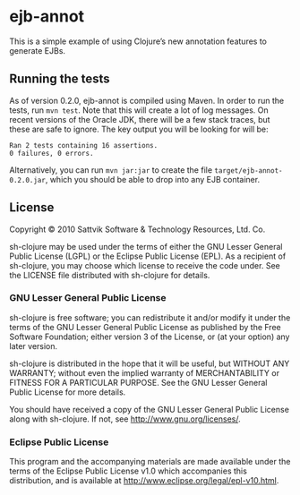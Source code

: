 ejb-annot
=========

This is a simple example of using Clojure’s new annotation features to generate
EJBs.


Running the tests
-----------------

As of version 0.2.0, ejb-annot is compiled using Maven.  In order to run the
tests, run `mvn test`.  Note that this will create a lot of log messages.  On
recent versions of the Oracle JDK, there will be a few stack traces, but these
are safe to ignore. The key output you will be looking for will be:

    Ran 2 tests containing 16 assertions.
    0 failures, 0 errors.

Alternatively, you can run `mvn jar:jar` to create the file
`target/ejb-annot-0.2.0.jar`, which you should be able to drop into any EJB
container.


License
-------

Copyright © 2010 Sattvik Software & Technology Resources, Ltd. Co.

sh-clojure may be used under the terms of either the GNU Lesser General Public
License (LGPL) or the Eclipse Public License (EPL).  As a recipient of
sh-clojure, you may choose which license to receive the code under.  See the
LICENSE file distributed with sh-clojure for details.


### GNU Lesser General Public License

sh-clojure is free software; you can redistribute it and/or modify it under the
terms of the GNU Lesser General Public License as published by the Free
Software Foundation; either version 3 of the License, or (at your option) any
later version.

sh-clojure is distributed in the hope that it will be useful, but WITHOUT ANY
WARRANTY; without even the implied warranty of MERCHANTABILITY or FITNESS FOR A
PARTICULAR PURPOSE.  See the GNU Lesser General Public License for more
details.

You should have received a copy of the GNU Lesser General Public License along
with sh-clojure.  If not, see <http://www.gnu.org/licenses/>.


### Eclipse Public License

This program and the accompanying materials are made available under the terms
of the Eclipse Public License v1.0 which accompanies this distribution, and is
available at <http://www.eclipse.org/legal/epl-v10.html>.
